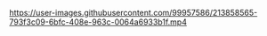 

https://user-images.githubusercontent.com/99957586/213858565-793f3c09-6bfc-408e-963c-0064a6933b1f.mp4

